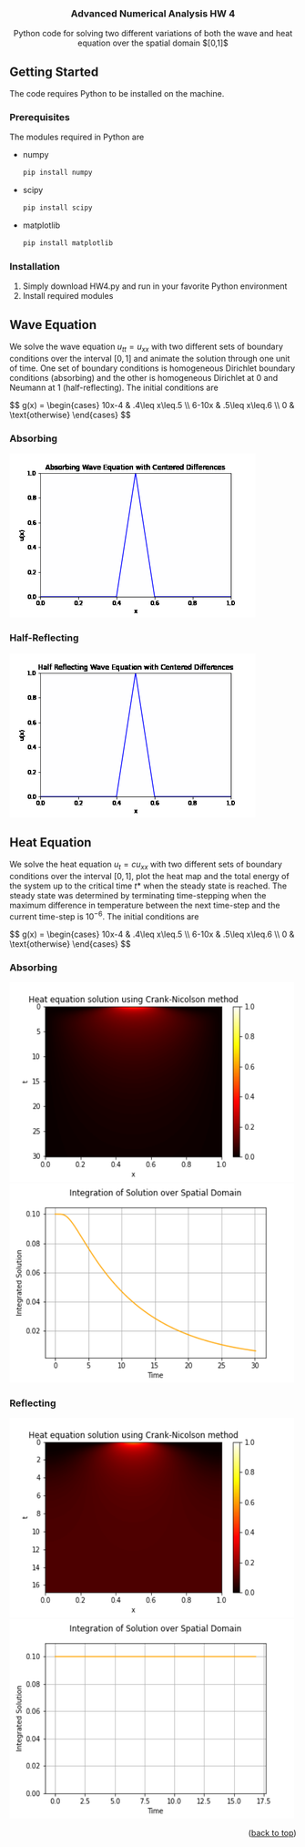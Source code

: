 <h3 align="center">Advanced Numerical Analysis HW 4</h3>

  <p align="center">
    Python code for solving two different variations of both the wave and heat equation over the spatial domain $[0,1]$
  </p>
</div>

<!-- GETTING STARTED -->
## Getting Started

The code requires Python to be installed on the machine.

### Prerequisites

The modules required in Python are
* numpy
  ```sh
  pip install numpy
  ```
* scipy
  ```sh
  pip install scipy
  ```
* matplotlib
  ```sh
  pip install matplotlib
  ```

### Installation

1. Simply download HW4.py and run in your favorite Python environment
2. Install required modules

## Wave Equation
We solve the wave equation $u_{tt}=u_{xx}$ with two different sets of boundary conditions over the interval $[0,1]$ and animate the solution through one unit of time. One set of boundary conditions is homogeneous Dirichlet boundary conditions (absorbing) and the other is homogeneous Dirichlet at $0$ and Neumann at $1$ (half-reflecting). The initial conditions are
<p>
$$
g(x) = \begin{cases} 
10x-4 & .4\leq x\leq.5 \\
6-10x & .5\leq x\leq.6 \\
0 & \text{otherwise} 
\end{cases}
$$
</p>

### Absorbing

![alt-text](https://github.com/Shlorki/NumericalHW4/blob/main/Images/waveabs_animation.gif)

### Half-Reflecting

![alt-text](https://github.com/Shlorki/NumericalHW4/blob/main/Images/waveRref_animation.gif)

## Heat Equation
We solve the heat equation $u_t=cu_{xx}$ with two different sets of boundary conditions over the interval $[0,1]$, plot the heat map and the total energy of the system up to the critical time $t*$ when the steady state is reached. The steady state was determined by terminating time-stepping when the maximum difference in temperature between the next time-step and the current time-step is $10^{-6}$. The initial conditions are
<p>
$$
g(x) = \begin{cases} 
10x-4 & .4\leq x\leq.5 \\
6-10x & .5\leq x\leq.6 \\
0 & \text{otherwise} 
\end{cases}
$$
</p>

### Absorbing

<a href="https://github.com/Shlorki/NumericalHW2">
  <img src="Images/heatabs.png" alt="helmpt" width="500" height="350">
  <img src="Images/energyabs.png" alt="helmpt" width="500" height="350">
</a>

### Reflecting

<a href="https://github.com/Shlorki/NumericalHW2">
  <img src="Images/heatref.png" alt="helmpt" width="500" height="350">
  <img src="Images/energyref.png" alt="helmpt" width="500" height="350">
</a>

<p align="right">(<a href="#readme-top">back to top</a>)</p>

